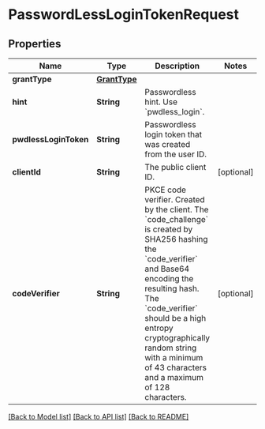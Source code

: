# PasswordLessLoginTokenRequest

## Properties
Name | Type | Description | Notes
------------ | ------------- | ------------- | -------------
**grantType** | [**GrantType**](GrantType.md) |  | 
**hint** | **String** | Passwordless hint. Use &#x60;pwdless_login&#x60;. | 
**pwdlessLoginToken** | **String** | Passwordless login token that was created from the user ID. | 
**clientId** | **String** | The public client ID. | [optional] 
**codeVerifier** | **String** | PKCE code verifier. Created by the client.  The &#x60;code_challenge&#x60; is created by SHA256 hashing the &#x60;code_verifier&#x60; and Base64 encoding the resulting hash.  The &#x60;code_verifier&#x60; should be a high entropy cryptographically random string with a minimum of 43 characters and a maximum of 128 characters. | [optional] 

[[Back to Model list]](../README.md#documentation-for-models) [[Back to API list]](../README.md#documentation-for-api-endpoints) [[Back to README]](../README.md)


